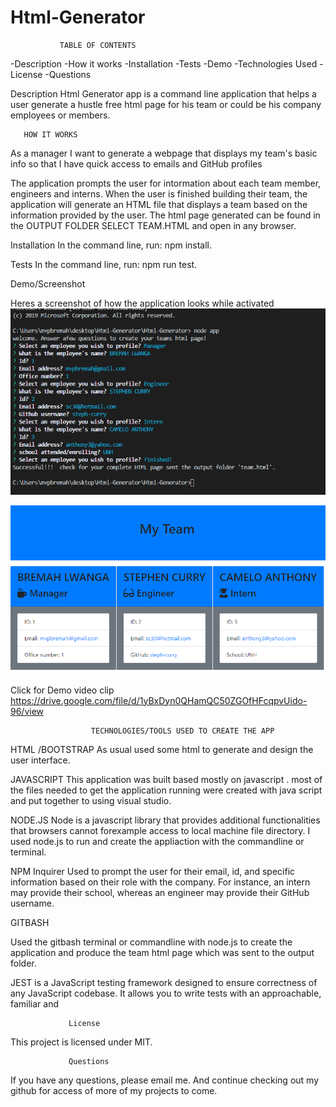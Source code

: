 # Html-Generator
               TABLE OF CONTENTS

-Description
-How it works
-Installation
-Tests
-Demo
-Technologies Used
-License
-Questions


Description
Html Generator app is a command line application that helps a user generate a hustle free html page for his team or could be his company employees or members.

       HOW IT WORKS
As a manager
I want to generate a webpage that displays my team's basic info so that I have quick access to emails and GitHub profiles

The application prompts the user for intormation about each team member, engineers and interns. When the user is finished building their team, the application will generate an HTML file that displays a team based on the information provided by the user. The html page generated can be found in the OUTPUT FOLDER SELECT TEAM.HTML and open in any browser.


Installation
In the command line, run: npm install.

Tests
In the command line, run: npm run test.

Demo/Screenshot

Heres a screenshot of how the application looks while activated
![picture](https://github.com/Bremah-mvp/Html-Generator/blob/master/assets/Annotation%201.png)

![picture](https://github.com/Bremah-mvp/Html-Generator/blob/master/assets/Annotation%202.png)

 Click for Demo video clip
https://drive.google.com/file/d/1yBxDyn0QHamQC50ZGOfHFcqpvUido-96/view




                      TECHNOLOGIES/TOOLS USED TO CREATE THE APP
 HTML /BOOTSTRAP
 As usual used some html to generate and design the user interface.

JAVASCRIPT
This application was built based mostly on javascript . most of the files needed to get the application running were created with java script and put together to using visual studio. 

NODE.JS
Node is a javascript library that provides additional functionalities that browsers cannot forexample access to local machine file directory. I used node.js to run and create the appliaction with the commandline or terminal.

NPM Inquirer
Used to prompt the user for their email, id, and specific information based on their role with the company. For instance, an intern may provide their school, whereas an engineer may provide their GitHub username.

GITBASH

Used the gitbash terminal or commandline with node.js to create the application and produce the team html page which was sent to the output folder.

JEST
is a JavaScript testing framework designed to ensure correctness of any JavaScript codebase. It allows you to write tests with an approachable, familiar and 

                 License
This project is licensed under MIT.

                 Questions
If you have any questions, please email me. And continue checking out my github for access of more of my projects to come.

